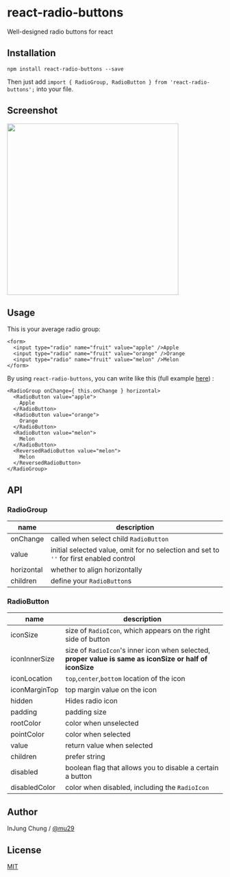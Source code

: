 # react-radio-buttons
Well-designed radio buttons for react

## Installation
```
npm install react-radio-buttons --save
```
Then just add `import { RadioGroup, RadioButton } from 'react-radio-buttons';` into your file.

## Screenshot
<img src="https://raw.githubusercontent.com/mu29/react-radio-button/master/example/example.png" width="400" />

## Usage
This is your average radio group:
```
<form>
  <input type="radio" name="fruit" value="apple" />Apple
  <input type="radio" name="fruit" value="orange" />Orange
  <input type="radio" name="fruit" value="melon" />Melon
</form>
```
By using `react-radio-buttons`, you can write like this (full example [here](https://github.com/mu29/react-radio-buttons/blob/master/example/example.jsx)) :
```
<RadioGroup onChange={ this.onChange } horizontal>
  <RadioButton value="apple">
    Apple
  </RadioButton>
  <RadioButton value="orange">
    Orange
  </RadioButton>
  <RadioButton value="melon">
    Melon
  </RadioButton>
  <ReversedRadioButton value="melon">
    Melon
  </ReversedRadioButton>
</RadioGroup>
```

## API
### RadioGroup
| name     | description    |
|----------|----------------|
|onChange|called when select child `RadioButton`|
|value|initial selected value, omit for no selection and set to `''` for first enabled control|
|horizontal|whether to align horizontally|
|children|define your `RadioButton`s|

### RadioButton
| name     | description    |
|----------|----------------|
|iconSize|size of `RadioIcon`, which appears on the right side of button|
|iconInnerSize|size of `RadioIcon`'s inner icon when selected, **proper value is same as iconSize or half of iconSize**|
|iconLocation|`top`,`center`,`bottom` location of the icon|
|iconMarginTop| top margin value on the icon |
|hidden| Hides radio icon
|padding|padding size|
|rootColor|color when unselected|
|pointColor|color when selected|
|value|return value when selected|
|children|prefer string|
|disabled|boolean flag that allows you to disable a certain a button|
|disabledColor|color when disabled, including the `RadioIcon`|

## Author

InJung Chung / [@mu29](http://mu29.github.io/)

## License

[MIT](./LICENSE)
